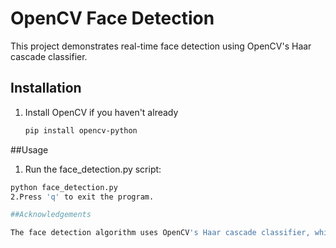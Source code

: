 # OpenCV Face Detection

This project demonstrates real-time face detection using OpenCV's Haar cascade classifier.

## Installation

1. Install OpenCV if you haven't already
   ```bash
   pip install opencv-python

##Usage
1. Run the face_detection.py script:
  ```bash
  python face_detection.py
2.Press 'q' to exit the program.

##Acknowledgements

The face detection algorithm uses OpenCV's Haar cascade classifier, which is based on the work of Viola and Jones.
